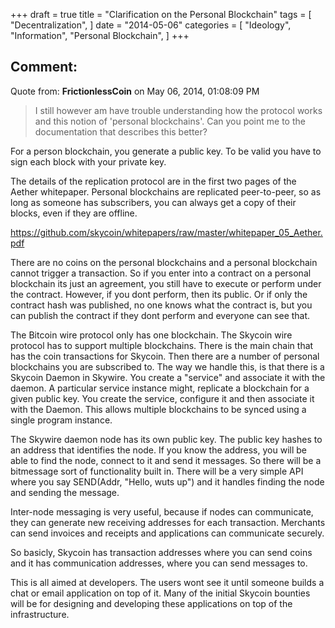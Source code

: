 +++
draft = true
title = "Clarification on the Personal Blockchain"
tags = [
    "Decentralization",
]
date = "2014-05-06"
categories = [
    "Ideology",
    "Information",
    "Personal Blockchain",
]
+++
## Comment:
Quote from: **FrictionlessCoin** on May 06, 2014, 01:08:09 PM
>I still however am have trouble understanding how the protocol works and this
notion of 'personal blockchains'.  Can you point me to the documentation that
describes this better?

For a person blockchain, you generate a public key. To be valid you have to
sign each block with your private key.

The details of the replication protocol are in the first two pages of the
Aether whitepaper. Personal blockchains are replicated peer-to-peer, so as
long as someone has subscribers, you can always get a copy of their blocks,
even if they are offline.

https://github.com/skycoin/whitepapers/raw/master/whitepaper_05_Aether.pdf

There are no coins on the personal blockchains and a personal blockchain
cannot trigger a transaction. So if you enter into a contract on a personal
blockchain its just an agreement, you still have to execute or perform under
the contract. However, if you dont perform, then its public. Or if only the
contract hash was published, no one knows what the contract is, but you can
publish the contract if they dont perform and everyone can see that.

The Bitcoin wire protocol only has one blockchain. The Skycoin wire protocol
has to support multiple blockchains. There is the main chain that has the coin
transactions for Skycoin. Then there are a number of personal blockchains you
are subscribed to. The way we handle this, is that there is a Skycoin Daemon
in Skywire. You create a "service" and associate it with the daemon. A
particular service instance might, replicate a blockchain for a given public
key. You create the service, configure it and then associate it with the
Daemon. This allows multiple blockchains to be synced using a single program
instance.

The Skywire daemon node has its own public key. The public key hashes to an
address that identifies the node. If you know the address, you will be able to
find the node, connect to it and send it messages. So there will be a
bitmessage sort of functionality built in.  There will be a very simple API
where you say SEND(Addr, "Hello, wuts up") and it handles finding the node and
sending the message.

Inter-node messaging is very useful, because if nodes can communicate, they
can generate new receiving addresses for each transaction. Merchants can send
invoices and receipts and applications can communicate securely.

So basicly, Skycoin has transaction addresses where you can send coins and it
has communication addresses, where you can send messages to.

This is all aimed at developers. The users wont see it until someone builds a
chat or email application on top of it. Many of the initial Skycoin bounties
will be for designing and developing these applications on top of the
infrastructure.
